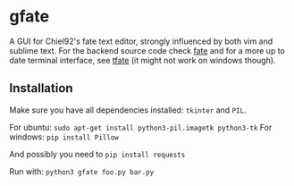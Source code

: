 gfate
=====

A GUI for Chiel92's fate text editor, strongly influenced by both vim and sublime text.
For the backend source code check [fate][fate] and for a more up to date terminal interface,
see [tfate][fate-tui] (it might not work on windows though).

Installation
------------
Make sure you have all dependencies installed: `tkinter` and `PIL`.

For ubuntu: `sudo apt-get install python3-pil.imagetk python3-tk`
For windows: `pip install Pillow`

And possibly you need to `pip install requests`

Run with: `python3 gfate foo.py bar.py`

[fate]: http://github.com/Chiel92/fate
[fate-tui]: http://github.com/Chiel92/fate-tui

